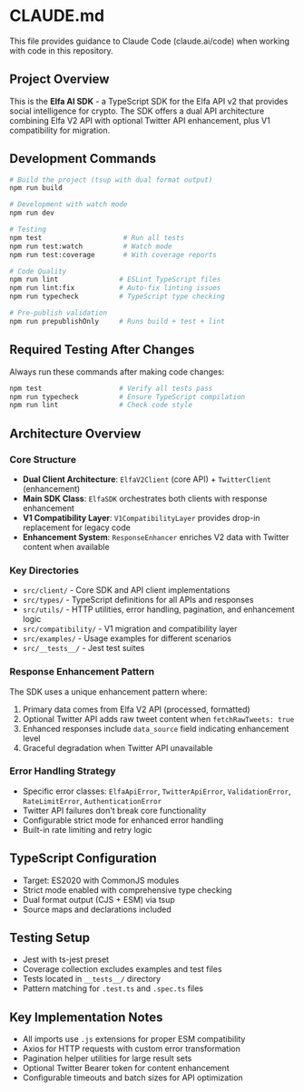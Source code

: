 # CLAUDE.md

This file provides guidance to Claude Code (claude.ai/code) when working with code in this repository.

## Project Overview

This is the **Elfa AI SDK** - a TypeScript SDK for the Elfa API v2 that provides social intelligence for crypto. The SDK offers a dual API architecture combining Elfa V2 API with optional Twitter API enhancement, plus V1 compatibility for migration.

## Development Commands

```bash
# Build the project (tsup with dual format output)
npm run build

# Development with watch mode
npm run dev

# Testing
npm test                    # Run all tests
npm run test:watch          # Watch mode
npm run test:coverage       # With coverage reports

# Code Quality
npm run lint               # ESLint TypeScript files
npm run lint:fix           # Auto-fix linting issues
npm run typecheck          # TypeScript type checking

# Pre-publish validation
npm run prepublishOnly     # Runs build + test + lint
```

## Required Testing After Changes
Always run these commands after making code changes:
```bash
npm test                   # Verify all tests pass
npm run typecheck          # Ensure TypeScript compilation
npm run lint               # Check code style
```

## Architecture Overview

### Core Structure
- **Dual Client Architecture**: `ElfaV2Client` (core API) + `TwitterClient` (enhancement)
- **Main SDK Class**: `ElfaSDK` orchestrates both clients with response enhancement
- **V1 Compatibility Layer**: `V1CompatibilityLayer` provides drop-in replacement for legacy code
- **Enhancement System**: `ResponseEnhancer` enriches V2 data with Twitter content when available

### Key Directories
- `src/client/` - Core SDK and API client implementations
- `src/types/` - TypeScript definitions for all APIs and responses
- `src/utils/` - HTTP utilities, error handling, pagination, and enhancement logic
- `src/compatibility/` - V1 migration and compatibility layer
- `src/examples/` - Usage examples for different scenarios
- `src/__tests__/` - Jest test suites

### Response Enhancement Pattern
The SDK uses a unique enhancement pattern where:
1. Primary data comes from Elfa V2 API (processed, formatted)
2. Optional Twitter API adds raw tweet content when `fetchRawTweets: true`
3. Enhanced responses include `data_source` field indicating enhancement level
4. Graceful degradation when Twitter API unavailable

### Error Handling Strategy
- Specific error classes: `ElfaApiError`, `TwitterApiError`, `ValidationError`, `RateLimitError`, `AuthenticationError`
- Twitter API failures don't break core functionality
- Configurable strict mode for enhanced error handling
- Built-in rate limiting and retry logic

## TypeScript Configuration
- Target: ES2020 with CommonJS modules
- Strict mode enabled with comprehensive type checking
- Dual format output (CJS + ESM) via tsup
- Source maps and declarations included

## Testing Setup
- Jest with ts-jest preset
- Coverage collection excludes examples and test files
- Tests located in `__tests__/` directory
- Pattern matching for `.test.ts` and `.spec.ts` files

## Key Implementation Notes
- All imports use `.js` extensions for proper ESM compatibility
- Axios for HTTP requests with custom error transformation
- Pagination helper utilities for large result sets
- Optional Twitter Bearer token for content enhancement
- Configurable timeouts and batch sizes for API optimization